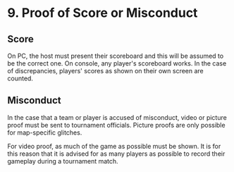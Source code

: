 # 9. Proof of Score or Misconduct

## Score

On PC, the host must present their scoreboard and this will be assumed to be the correct one. On console, any player's scoreboard works. In the case of discrepancies, players' scores as shown on their own screen are counted.&#x20;

## Misconduct

In the case that a team or player is accused of misconduct, video or picture proof must be sent to tournament officials. Picture proofs are only possible for map-specific glitches.

For video proof, as much of the game as possible must be shown. It is for this reason that it is advised for as many players as possible to record their gameplay during a tournament match.
